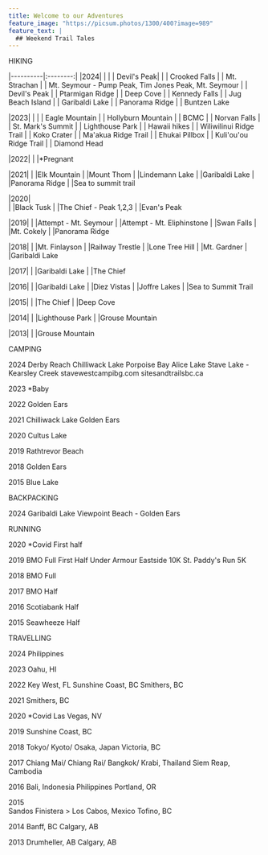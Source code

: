 ```yaml
---
title: Welcome to our Adventures
feature_image: "https://picsum.photos/1300/400?image=989"
feature_text: |
  ## Weekend Trail Tales
---
```



HIKING

|----------|:--------:|
|2024|  |
|   |  Devil's Peak|
|   |      Crooked Falls
|   |      Mt. Strachan
|   |      Mt. Seymour - Pump Peak, Tim Jones Peak, Mt. Seymour
|   |      Devil's Peak
|   |      Ptarmigan Ridge
|   |      Deep Cove
|   |      Kennedy Falls
|   |      Jug Beach Island
|   |      Garibaldi Lake
|   |      Panorama Ridge
|   |      Buntzen Lake

|2023|  |
|   |   Eagle Mountain
|   |   Hollyburn Mountain
|   |   BCMC
|   |   Norvan Falls
|   |   St. Mark's Summit
|   |   Lighthouse Park
|   |   Hawaii hikes
|   |    	    Wiliwilinui Ridge Trail
|   |    	    Koko Crater
|   |    	    Ma'akua Ridge Trail
|   |    	    Ehukai Pillbox
|   |    	    Kuli'ou'ou Ridge Trail
|   |    	    Diamond Head

|2022|
|   |*Pregnant

|2021|
|    |Elk Mountain
|    |Mount Thom
|    |Lindemann Lake
|    |Garibaldi Lake
|    |Panorama Ridge
|    |Sea to summit trail

|2020|  
|   |Black Tusk
|   |The Chief - Peak 1,2,3
|   |Evan's Peak

|2019|
|   |Attempt - Mt. Seymour
|   |Attempt - Mt. Eliphinstone
|   |Swan Falls
|   |Mt. Cokely
|   |Panorama Ridge

|2018|
|   |Mt. Finlayson
|   |Railway Trestle
|   |Lone Tree Hill
|   |Mt. Gardner
|   |Garibaldi Lake

|2017|
|   |Garibaldi Lake
|   |The Chief

|2016|
|   |Garibaldi Lake
|   |Diez Vistas
|   |Joffre Lakes
|   |Sea to Summit Trail

|2015|
|   |The Chief
|   |Deep Cove

|2014|
|   |Lighthouse Park
|   |Grouse Mountain

|2013|
|   |Grouse Mountain



    


CAMPING

2024
    Derby Reach 
    Chilliwack Lake 
    Porpoise Bay 
    Alice Lake
    Stave Lake - Kearsley Creek 
	stavewestcampibg.com 
	sitesandtrailsbc.ca

2023
    *Baby

2022
    Golden Ears

2021
    Chilliwack Lake
    Golden Ears

2020
    Cultus Lake

2019
    Rathtrevor Beach

2018
    Golden Ears

2015
    Blue Lake
    



    

BACKPACKING

2024
    Garibaldi Lake
    Viewpoint Beach - Golden Ears 



    

RUNNING

2020
    *Covid
    First half

2019
    BMO Full
    First Half
    Under Armour Eastside 10K
    St. Paddy's Run 5K

2018
    BMO Full

2017
    BMO Half

2016
    Scotiabank Half

2015 
    Seawheeze Half



    

TRAVELLING

2024
    Philippines

2023
    Oahu, HI

2022
    Key West, FL
    Sunshine Coast, BC
    Smithers, BC

2021
    Smithers, BC

2020
    *Covid
    Las Vegas, NV

2019
    Sunshine Coast, BC    

2018
    Tokyo/ Kyoto/ Osaka, Japan
    Victoria, BC

2017
    Chiang Mai/ Chiang Rai/ Bangkok/ Krabi, Thailand
    Siem Reap, Cambodia

2016
    Bali, Indonesia
    Philippines
    Portland, OR

2015   
    Sandos Finistera > Los Cabos, Mexico
    Tofino, BC

2014
    Banff, BC
    Calgary, AB

2013
    Drumheller, AB
    Calgary, AB
